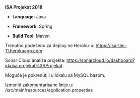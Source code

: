 **ISA Projekat 2018**

- **Language**: Java

- **Framework**: Spring

- **Build Tool**: Maven

Trenutno podešeno za deploy ne Heroku-u:
https://isa-tim-11.herokuapp.com

Sonar Cloud analiza projekta:
https://sonarcloud.io/dashboard?id=isa.projekat%3AProjekat


Moguće je pokrenuti i u lokalu sa MySQL bazom. 

Izmeniti zakomentarisane linije u: /src/main/resources/application.properties
